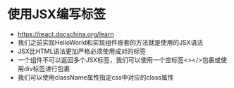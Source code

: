 # 使用JSX编写标签
- https://react.docschina.org/learn
- 我们之前实现HelloWorld和实现组件嵌套的方法就是使用的JSX语法
- JSX比HTML语法更加严格必须使用成对的标签
- 一个组件不可以返回多个JSX标签，我们可以使用一个空标签<></>包裹或使用div标签进行包裹
- 我们可以使用className属性指定css中对应的class属性